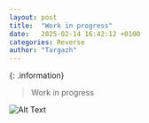 ```yaml
---
layout: post
title:  "Work in progress"
date:   2025-02-14 16:42:12 +0100
categories: Reverse
author: "Targazh"
---
```


{: .information}
>Work in progress

![Alt Text](https://media2.giphy.com/media/v1.Y2lkPTc5MGI3NjExd3g4YmU2dzY4dnM4N2lwaWJtcjJqYXc1czRvdnd2cWl2Y2l4cjlxcyZlcD12MV9pbnRlcm5hbF9naWZfYnlfaWQmY3Q9Zw/13HBDT4QSTpveU/giphy.gif)